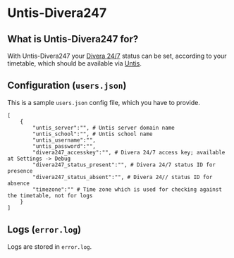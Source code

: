 # Untis-Divera247

## What is Untis-Divera247 for?
With Untis-Divera247 your [Divera 24/7](https://www.divera247.com/) status can be set, according to your timetable, which should be available via [Untis](https://www.untis.at/).

## Configuration (`users.json`)
This is a sample `users.json` config file, which you have to provide.
```
[
	{
		"untis_server":"", # Untis server domain name
		"untis_school":"", # Untis school name
		"untis_username":"",
		"untis_password":"",
		"divera247_accesskey":"", # Divera 24/7 access key; available at Settings -> Debug
		"divera247_status_present":"", # Divera 24/7 status ID for presence
		"divera247_status_absent":"", # Divera 24// status ID for absence
		"timezone":"" # Time zone which is used for checking against the timetable, not for logs
	}
]
```

## Logs (`error.log`)
Logs are stored in `error.log`.
